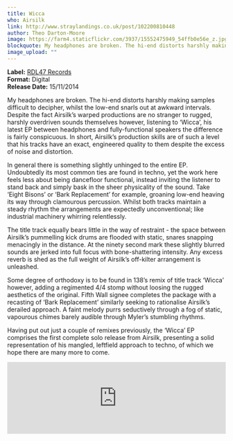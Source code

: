```yaml
---
title: Wicca
who: Airsilk
link: http://www.straylandings.co.uk/post/102200810448
author: Theo Darton-Moore
image: https://farm4.staticflickr.com/3937/15552475949_54ffb0e56e_z.jpg
blockquote: My headphones are broken. The hi-end distorts harshly making samples difficult to decipher, whilst the low-end snarls out at awkward intervals. Despite the fact Airsilk’s warped productions are no stranger to rugged, harshly overdriven sounds themselves however, listening to ‘Wicca’, his latest EP between headphones and fully-functional speakers the difference is fairly conspicuous. In short, Airsilk’s production skills are of such a level that his tracks have an exact, engineered quality to them despite the excess of noise and distortion.
image_upload: ""
---
```


**Label:** [RDL47 Records](https://www.facebook.com/RDL47)
<br>**Format:** Digital
<br>**Release Date:** 15/11/2014

My headphones are broken. The hi-end distorts harshly making samples difficult to decipher, whilst the low-end snarls out at awkward intervals. Despite the fact Airsilk’s warped productions are no stranger to rugged, harshly overdriven sounds themselves however, listening to ‘Wicca’, his latest EP between headphones and fully-functional speakers the difference is fairly conspicuous. In short, Airsilk’s production skills are of such a level that his tracks have an exact, engineered quality to them despite the excess of noise and distortion.  

In general there is something slightly unhinged to the entire EP. Undoubtedly its most common ties are found in techno, yet the work here feels less about being dancefloor functional, instead inviting the listener to stand back and simply bask in the sheer physicality of the sound. Take ‘Eight Bisons’ or ‘Bark Replacement’ for example, groaning low-end heaving its way through clamourous percussion. Whilst both tracks maintain a steady rhythm the arrangements are expectedly unconventional; like industrial machinery whirring relentlessly.

The title track equally bears little in the way of restraint - the space between Airsilk’s pummelling kick drums are flooded with static, snares snapping menacingly in the distance. At the ninety second mark these slightly blurred sounds are jerked into full focus with bone-shattering intensity. Any excess reverb is shed as the full weight of Airsilk’s off-kilter arrangement is unleashed.

Some degree of orthodoxy is to be found in 138’s remix of title track ‘Wicca’ however, adding a regimented 4/4 stomp without loosing the rugged aesthetics of the original. Fifth Wall signee completes the package with a recasting of ‘Bark Replacement’ similarly seeking to rationalise Airsilk’s derailed approach. A faint melody purrs seductively through a fog of static, vapourous chimes barely audible through Myler’s stumbling rhythms.

Having put out just a couple of remixes previously, the ‘Wicca’ EP comprises the first complete solo release from Airsilk, presenting a solid representation of his mangled, leftfield approach to techno, of which we hope there are many more to come.

<iframe src="https://w.soundcloud.com/player/?url=https%3A//api.soundcloud.com/tracks/175219907&color=ff5500&auto_play=false&hide_related=false&show_comments=true&show_user=true&show_reposts=false" width="100%" height="166" frameborder="no"></iframe>